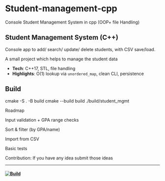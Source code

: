 # Student-management-cpp
Console Student Management System in cpp (OOP+ file Handling)


## Student Management System (C++)

Console app to 
add/
search/
update/
delete students, with CSV save/load.

A small project which helps to manage the student data
- **Tech**: C++17, STL, file handling
- **Highlights**: O(1) lookup via `unordered_map`, clean CLI, persistence

## Build

cmake -S . -B build
cmake --build build
./build/student_mgmt



Roadmap

 Input validation + GPA range checks

 Sort & filter (by GPA/name)

 Import from CSV

 Basic tests

Contribution:
If you have any idea submit those ideas

-----------------------------------------------------------------

#### [![Build](https://github.com/Riyaz5027/student-management-cpp/actions/workflows/cpp-ci.yml/badge.svg)](https://github.com/Riyaz5027/student-management-cpp/actions/workflows/cpp-ci.yml)




